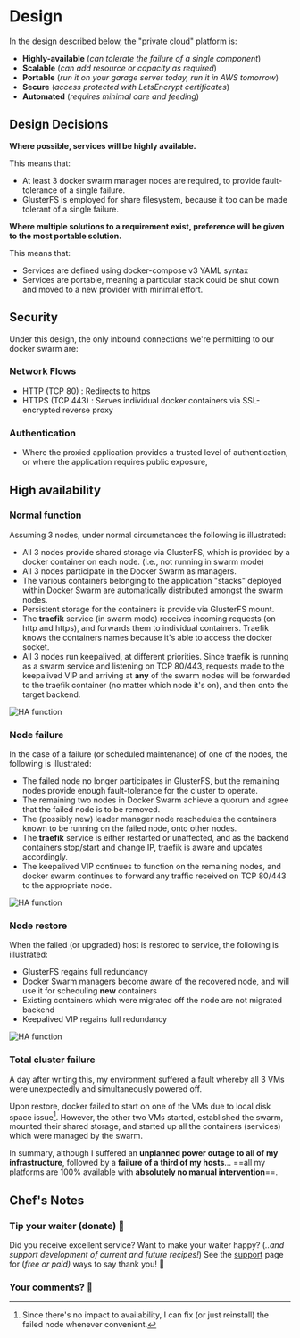 # Design

In the design described below, the "private cloud" platform is:

* **Highly-available** (_can tolerate the failure of a single component_)
* **Scalable** (_can add resource or capacity as required_)
* **Portable** (_run it on your garage server today, run it in AWS tomorrow_)
* **Secure** (_access protected with LetsEncrypt certificates_)
* **Automated** (_requires minimal care and feeding_)

## Design Decisions

**Where possible, services will be highly available.**

This means that:

* At least 3 docker swarm manager nodes are required, to provide fault-tolerance of a single failure.
* GlusterFS is employed for share filesystem, because it too can be made tolerant of a single failure.

**Where multiple solutions to a requirement exist, preference will be given to the most portable solution.**

This means that:

* Services are defined using docker-compose v3 YAML syntax
* Services are portable, meaning a particular stack could be shut down and moved to a new provider with minimal effort.

## Security

Under this design, the only inbound connections we're permitting to our docker swarm are:

### Network Flows

* HTTP (TCP 80) : Redirects to https
* HTTPS (TCP 443) : Serves individual docker containers via SSL-encrypted reverse proxy

### Authentication

* Where the proxied application provides a trusted level of authentication, or where the application requires public exposure,


## High availability

### Normal function

Assuming 3 nodes, under normal circumstances the following is illustrated:

* All 3 nodes provide shared storage via GlusterFS, which is provided by a docker container on each node. (i.e., not running in swarm mode)
* All 3 nodes participate in the Docker Swarm as managers.
* The various containers belonging to the application "stacks" deployed within Docker Swarm are automatically distributed amongst the swarm nodes.
* Persistent storage for the containers is provide via GlusterFS mount.
* The **traefik** service (in swarm mode) receives incoming requests (on http and https), and forwards them to individual containers. Traefik knows the containers names because it's able to access the docker socket.
* All 3 nodes run keepalived, at different priorities. Since traefik is running as a swarm service and listening on TCP 80/443, requests made to the keepalived VIP and arriving at **any** of the swarm nodes will be forwarded to the traefik container (no matter which node it's on), and then onto the target backend.

![HA function](images/docker-swarm-ha-function.png)

### Node failure

In the case of a failure (or scheduled maintenance) of one of the nodes, the following is illustrated:

* The failed node no longer participates in GlusterFS, but the remaining nodes provide enough fault-tolerance for the cluster to operate.
* The remaining two nodes in Docker Swarm achieve a quorum and agree that the failed node is to be removed.
* The (possibly new) leader manager node reschedules the containers known to be running on the failed node, onto other nodes.
* The **traefik** service is either restarted or unaffected, and as the backend containers stop/start and change IP, traefik is aware and updates accordingly.
* The keepalived VIP continues to function on the remaining nodes, and docker swarm continues to forward any traffic received on TCP 80/443 to the appropriate node.

![HA function](images/docker-swarm-node-failure.png)

### Node restore

When the failed (or upgraded) host is restored to service, the following is illustrated:

* GlusterFS regains full redundancy
* Docker Swarm managers become aware of the recovered node, and will use it for scheduling **new** containers
* Existing containers which were migrated off the node are not migrated backend
* Keepalived VIP regains full redundancy


![HA function](images/docker-swarm-node-restore.png)

### Total cluster failure

A day after writing this, my environment suffered a fault whereby all 3 VMs were unexpectedly and simultaneously powered off.

Upon restore, docker failed to start on one of the VMs due to local disk space issue[^1]. However, the other two VMs started, established the swarm, mounted their shared storage, and started up all the containers (services) which were managed by the swarm.

In summary, although I suffered an **unplanned power outage to all of my infrastructure**, followed by a **failure of a third of my hosts**... ==all my platforms are 100% available with **absolutely no manual intervention**==.

[^1]: Since there's no impact to availability, I can fix (or just reinstall) the failed node whenever convenient.


## Chef's Notes

### Tip your waiter (donate) 👏

Did you receive excellent service? Want to make your waiter happy? (_..and support development of current and future recipes!_) See the [support](/support/) page for (_free or paid)_ ways to say thank you! 👏

### Your comments? 💬
